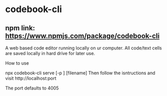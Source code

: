 # codebook-cli

## npm link: https://www.npmjs.com/package/codebook-cli

A web based code editor running locally on ur computer. All code/text cells are saved locally in hard drive for later use.

How to use

npx codebook-cli serve [-p <port>] [filename]
Then follow the isntructions and visit http://localhost:port

The port defaults to 4005
